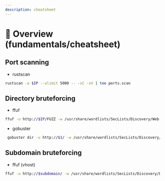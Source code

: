 ```yaml
---
description: cheatsheet
---
```


# 🎑 Overview (fundamentals/cheatsheet)

## Port scanning

* rustscan

```bash
rustscan -a $IP --ulimit 5000 -- -sC -sV | tee ports.scan
```



## Directory bruteforcing

* ffuf

```bash
ffuf -u http://$IP/FUZZ -w /usr/share/wordlists/SecLists/Discovery/Web-Content/big.txt 
```

* gobuster&#x20;

```bash
 gobuster dir -u http://$1/ -w /usr/share/wordlists/SecLists/Discovery/Web-Content/big.txt 
```



## Subdomain bruteforcing

* ffuf (vhost)

```bash
ffuf -u http://$subdomain/ -w /usr/share/wordlists/SecLists/Discovery/DNS/subdomains-top1million-5000.txt -H "Host: FUZZ.${subdomain}" 
```





